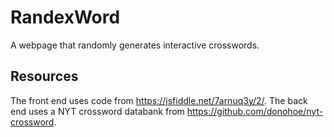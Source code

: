 # RandexWord

A webpage that randomly generates interactive crosswords. 

## Resources
The front end uses code from https://jsfiddle.net/7arnuq3y/2/.
The back end uses a NYT crossword databank from https://github.com/donohoe/nyt-crossword.
